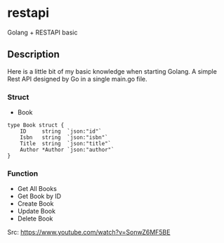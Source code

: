 # restapi
Golang + RESTAPI basic

## Description
Here is a little bit of my basic knowledge when starting Golang. A simple Rest API designed by Go in a single main.go file.

### Struct
* Book
```
type Book struct {
	ID     string  `json:"id"`
	Isbn   string  `json:"isbn"`
	Title  string  `json:"title"`
	Author *Author `json:"author"`
}
```

### Function
* Get All Books
* Get Book by ID
* Create Book
* Update Book
* Delete Book

Src: https://www.youtube.com/watch?v=SonwZ6MF5BE